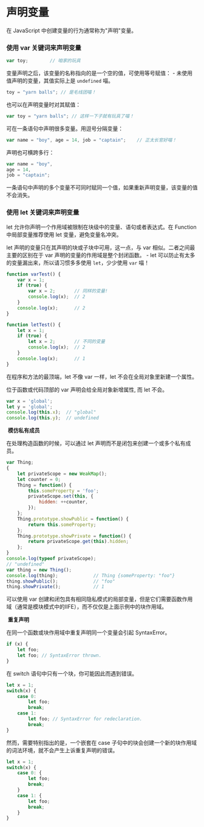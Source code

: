 # 声明变量

在 JavaScript 中创建变量的行为通常称为"声明"变量。

### 使用 var 关键词来声明变量

```javascript
var toy;		// 咱家的玩具
```

变量声明之后，该变量的名称指向的是一个空的值，可使用等号赋值：
 \- 未使用值声明的变量，其值实际上是 `undefined` 喵。

```javascript
toy = "yarn balls";	// 是毛线团喵！
```

也可以在声明变量时对其赋值：

```javascript
var toy = "yarn balls";	// 这样一下子就有玩具了喵！
```

可在一条语句中声明很多变量。用逗号分隔变量：

```javascript
var name = "boy", age = 14, job = "captain";	// 正太长官好喵！
```

声明也可横跨多行：

```javascript
var name = "boy",
age = 14,
job = "captain";
```

一条语句中声明的多个变量不可同时赋同一个值，如果重新声明变量，该变量的值不会消失。



### 使用 let 关键词来声明变量

let 允许你声明一个作用域被限制在块级中的变量、语句或者表达式。在 Function 中局部变量推荐使用 let 变量，避免变量名冲突。

let 声明的变量只在其声明的块或子块中可用，这一点，与 var 相似。二者之间最主要的区别在于 var 声明的变量的作用域是整个封闭函数。
 \- let 可以防止有太多的变量漏出来，所以请习惯多多使用 `let`，少少使用 `var` 喵！

```javascript
function varTest() {
    var x = 1;
    if (true) {
        var x = 2;       // 同样的变量!
        console.log(x);  // 2
    }
    console.log(x);      // 2
}
```

```javascript
function letTest() {
    let x = 1;
    if (true) {
        let x = 2;       // 不同的变量    
        console.log(x);  // 2  
    }
    console.log(x);      // 1
}
```

在程序和方法的最顶端，let 不像 var 一样，let 不会在全局对象里新建一个属性。

位于函数或代码顶部的 var 声明会给全局对象新增属性, 而 let 不会。

```javascript
var x = 'global';
let y = 'global';
console.log(this.x);  // "global"
console.log(this.y);  // undefined
```



​	**模仿私有成员**

在处理构造函数的时候，可以通过 let 声明而不是闭包来创建一个或多个私有成员。

```javascript
var Thing;
{
	let privateScope = new WeakMap();
	let counter = 0;
	Thing = function() {
    	this.someProperty = 'foo';
    	privateScope.set(this, {
			hidden: ++counter,
    	});
  	};
  	Thing.prototype.showPublic = function() {
    	return this.someProperty;
  	};
  	Thing.prototype.showPrivate = function() {
    	return privateScope.get(this).hidden;
  	};
}
console.log(typeof privateScope);
// "undefined"
var thing = new Thing();
console.log(thing);				// Thing {someProperty: "foo"}
thing.showPublic();				// "foo"
thing.showPrivate();			// 1
```

可以使用 var 创建和闭包具有相同隐私模式的局部变量，但是它们需要函数作用域（通常是模块模式中的IIFE），而不仅仅是上面示例中的块作用域。



​	**重复声明**

在同一个函数或块作用域中重复声明同一个变量会引起 SyntaxError。

```javascript
if (x) {
	let foo;
	let foo; // SyntaxError thrown.
}
```

在 switch 语句中只有一个块，你可能因此而遇到错误。

```javascript
let x = 1;
switch(x) {
	case 0:
    	let foo;
    	break;
	case 1:
    	let foo; // SyntaxError for redeclaration.
		break;
}
```

然而，需要特别指出的是，一个嵌套在 case 子句中的块会创建一个新的块作用域的词法环境，就不会产生上诉重复声明的错误。

```javascript
let x = 1;
switch(x) {
	case 0: {
		let foo;
		break;
	}
	case 1: {
    	let foo;
    	break;
	}
}
```
